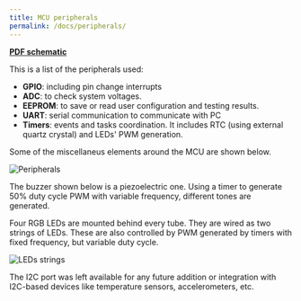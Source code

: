 ```yaml
---
title: MCU peripherals
permalink: /docs/peripherals/
---
```


__[PDF schematic](/nixie_clock/assets/pdf/nixie_clock_3.pdf "Schematic")__

This is a list of the peripherals used:

* __GPIO__: including pin change interrupts
* __ADC__: to check system voltages.
* __EEPROM__: to save or read user configuration and testing results.
* __UART__: serial communication to communicate with PC
* __Timers__: events and tasks coordination. It includes RTC (using external quartz crystal) and LEDs' PWM generation.

Some of the miscellaneus elements around the MCU are shown below.

![Peripherals](/nixie_clock/assets/img/peripherals.png "Tubes' Multiplexing")

The buzzer shown below is a piezoelectric one. Using a timer to generate 50% duty cycle PWM with variable frequency, different tones are generated.

Four RGB LEDs are mounted behind every tube. They are wired as two strings of LEDs. These are also controlled by PWM generated by timers with fixed frequency, but variable duty cycle.

![LEDs strings](/nixie_clock/assets/img/leds.png "LEDs strings")

The I2C port was left available for any future addition or integration with I2C-based devices like temperature sensors, accelerometers, etc.